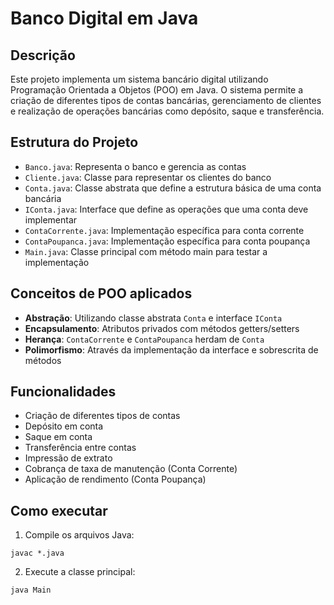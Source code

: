 # Banco Digital em Java

## Descrição
Este projeto implementa um sistema bancário digital utilizando Programação Orientada a Objetos (POO) em Java. O sistema permite a criação de diferentes tipos de contas bancárias, gerenciamento de clientes e realização de operações bancárias como depósito, saque e transferência.

## Estrutura do Projeto
- `Banco.java`: Representa o banco e gerencia as contas
- `Cliente.java`: Classe para representar os clientes do banco
- `Conta.java`: Classe abstrata que define a estrutura básica de uma conta bancária
- `IConta.java`: Interface que define as operações que uma conta deve implementar
- `ContaCorrente.java`: Implementação específica para conta corrente
- `ContaPoupanca.java`: Implementação específica para conta poupança
- `Main.java`: Classe principal com método main para testar a implementação

## Conceitos de POO aplicados
- **Abstração**: Utilizando classe abstrata `Conta` e interface `IConta`
- **Encapsulamento**: Atributos privados com métodos getters/setters
- **Herança**: `ContaCorrente` e `ContaPoupanca` herdam de `Conta`
- **Polimorfismo**: Através da implementação da interface e sobrescrita de métodos

## Funcionalidades
- Criação de diferentes tipos de contas
- Depósito em conta
- Saque em conta
- Transferência entre contas
- Impressão de extrato
- Cobrança de taxa de manutenção (Conta Corrente)
- Aplicação de rendimento (Conta Poupança)

## Como executar
1. Compile os arquivos Java:
```
javac *.java
```

2. Execute a classe principal:
```
java Main
```
